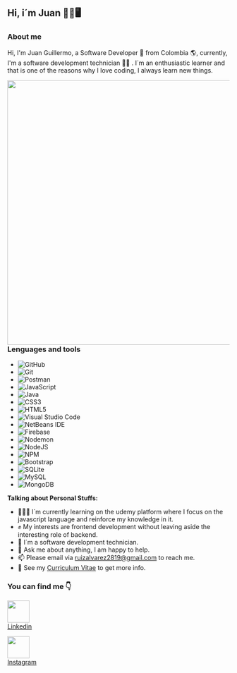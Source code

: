 ## Hi, i´m Juan 👨‍💻🖥️

### About me
<p>Hi, I'm Juan Guillermo, a Software Developer 🤍 from Colombia 🌎, currently, I'm a software development technician 👨‍🎓 . I´m an enthusiastic learner and that is one of the reasons why I love coding, I always learn new things.</p>


<img align="right" src="https://i.imgur.com/MvMxQ1a.gif" width="600"> 

### Lenguages and tools
<p align="center">
  
- ![GitHub](https://img.shields.io/badge/github-%23121011.svg?style=for-the-badge&logo=github&logoColor=white)
- ![Git](https://img.shields.io/badge/git-%23F05033.svg?style=for-the-badge&logo=git&logoColor=white)
- ![Postman](https://img.shields.io/badge/Postman-FF6C37?style=for-the-badge&logo=postman&logoColor=white)
- ![JavaScript](https://img.shields.io/badge/javascript-%23323330.svg?style=for-the-badge&logo=javascript&logoColor=%23F7DF1E)
- ![Java](https://img.shields.io/badge/java-%23ED8B00.svg?style=for-the-badge&logo=openjdk&logoColor=white)
- ![CSS3](https://img.shields.io/badge/css3-%231572B6.svg?style=for-the-badge&logo=css3&logoColor=white)
- ![HTML5](https://img.shields.io/badge/html5-%23E34F26.svg?style=for-the-badge&logo=html5&logoColor=white)
- ![Visual Studio Code](https://img.shields.io/badge/Visual%20Studio%20Code-0078d7.svg?style=for-the-badge&logo=visual-studio-code&logoColor=white)
- ![NetBeans IDE](https://img.shields.io/badge/NetBeansIDE-1B6AC6.svg?style=for-the-badge&logo=apache-netbeans-ide&logoColor=white)
- ![Firebase](https://img.shields.io/badge/firebase-%23039BE5.svg?style=for-the-badge&logo=firebase)
- ![Nodemon](https://img.shields.io/badge/NODEMON-%23323330.svg?style=for-the-badge&logo=nodemon&logoColor=%BBDEAD)
- ![NodeJS](https://img.shields.io/badge/node.js-6DA55F?style=for-the-badge&logo=node.js&logoColor=white)
- ![NPM](https://img.shields.io/badge/NPM-%23CB3837.svg?style=for-the-badge&logo=npm&logoColor=white)
- ![Bootstrap](https://img.shields.io/badge/bootstrap-%238511FA.svg?style=for-the-badge&logo=bootstrap&logoColor=white)
- ![SQLite](https://img.shields.io/badge/sqlite-%2307405e.svg?style=for-the-badge&logo=sqlite&logoColor=white)
- ![MySQL](https://img.shields.io/badge/mysql-%2300f.svg?style=for-the-badge&logo=mysql&logoColor=white)
- ![MongoDB](https://img.shields.io/badge/MongoDB-%234ea94b.svg?style=for-the-badge&logo=mongodb&logoColor=white)
</p>

**Talking about Personal Stuffs:**

- 👨🏽‍💻 I´m currently learning on the udemy platform where I focus on the javascript language and reinforce my knowledge in it.
- ✊ My interests are frontend development without leaving aside the interesting role of backend.
- 💼 I´m a software development technician.
- 💬 Ask me about anything, I am happy to help.
- 📫 Please email via ruizalvarez2819@gmail.com to reach me.
- 📝 See my [Curriculum Vitae](https://calm-bienenstitch-c46215.netlify.app/) to get more info.


### You can find me 👇

<img src="https://user-images.githubusercontent.com/74038190/235294012-0a55e343-37ad-4b0f-924f-c8431d9d2483.gif" width="50" > <br> [Linkedin](https://www.linkedin.com/in/juan-guillermo-ruiz-alvarez-9733981b2/)

<img src="https://user-images.githubusercontent.com/74038190/235294013-a33e5c43-a01c-43f6-b44d-a406d8b4ab75.gif" width="50"> <br> [Instagram](https://www.instagram.com/juan.gkr/?utm_source=qr&igshid=MzNlNGNkZWQ4Mg%3D%3D)



<!--
**JuanGuillermoR/JuanGuillermoR** is a ✨ _special_ ✨ repository because its `README.md` (this file) appears on your GitHub profile.

Here are some ideas to get you started:

- 🔭 I’m currently working on ...
- 🌱 I’m currently learning ...
- 👯 I’m looking to collaborate on ...
- 🤔 I’m looking for help with ...
- 💬 Ask me about ...
- 📫 How to reach me: ...
- 😄 Pronouns: ...
- ⚡ Fun fact: ...
-->
